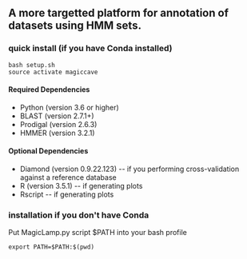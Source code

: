## A more targetted platform for annotation of datasets using HMM sets.

### quick install (if you have Conda installed)

    bash setup.sh
    source activate magiccave

#### Required Dependencies
* Python (version 3.6 or higher)
* BLAST (version 2.7.1+)
* Prodigal (version 2.6.3)
* HMMER (version 3.2.1)

#### Optional Dependencies
* Diamond (version 0.9.22.123) -- if you performing cross-validation against a reference database
* R (version 3.5.1) -- if generating plots
* Rscript -- if generating plots

### installation if you don't have Conda

Put MagicLamp.py script $PATH into your bash profile

    export PATH=$PATH:$(pwd)
                                      
